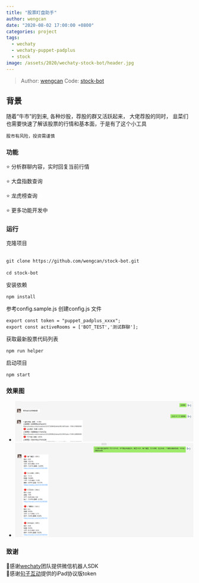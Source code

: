 ```yaml
---
title: "股票盯盘助手"
author: wengcan
date: "2020-08-02 17:00:00 +0800"
categories: project
tags:
  - wechaty
  - wechaty-puppet-padplus
  - stock
image: /assets/2020/wechaty-stock-bot/header.jpg
---
```

> Author: [wengcan](https://github.com/wengcan)
> Code: [stock-bot](https://github.com/wengcan/stock-bot)

## 背景

随着“牛市”的到来, 各种炒股，荐股的群又活跃起来， 大佬荐股的同时， 韭菜们也需要快速了解该股票的行情和基本面，于是有了这个小工具

```shell
股市有风险，投资需谨慎
```

<!--more-->

### 功能

⭐ 分析群聊内容，实时回复当前行情

⭐ 大盘指数查询

⭐ 龙虎榜查询

⭐ 更多功能开发中

### 运行

克隆项目

```shell

git clone https://github.com/wengcan/stock-bot.git

cd stock-bot

```

安装依赖

```shell
npm install
```

参考config.sample.js 创建config.js 文件

```shell
export const token = "puppet_padplus_xxxx";
export const activeRooms = ['BOT_TEST','测试群聊'];
```

获取最新股票代码列表

```shell
npm run helper
```

启动项目

```shell
npm start
```

### 效果图

- ![截图](/assets/2020/wechaty-stock-bot/pic01.png)
- ![截图](/assets/2020/wechaty-stock-bot/pic02.png)

### 致谢

🙏感谢[wechaty](https://github.com/wechaty/wechaty)团队提供微信机器人SDK  
🙏感谢[句子互动](https://www.juzibot.com/)提供的iPad协议版token
